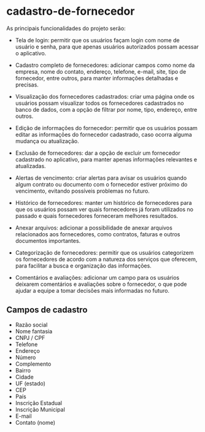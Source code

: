 # cadastro-de-fornecedor

As principais funcionalidades do projeto serão: <br>
- Tela de login: permitir que os usuários façam login com nome de usuário e senha, para que apenas usuários autorizados possam acessar o aplicativo.

- Cadastro completo de fornecedores: adicionar campos como nome da empresa, nome do contato, endereço, telefone, e-mail, site, tipo de fornecedor, entre outros, para manter informações detalhadas e precisas.

- Visualização dos fornecedores cadastrados: criar uma página onde os usuários possam visualizar todos os fornecedores cadastrados no banco de dados, com a opção de filtrar por nome, tipo, endereço, entre outros.

- Edição de informações do fornecedor: permitir que os usuários possam editar as informações do fornecedor cadastrado, caso ocorra alguma mudança ou atualização.

- Exclusão de fornecedores: dar a opção de excluir um fornecedor cadastrado no aplicativo, para manter apenas informações relevantes e atualizadas.

- Alertas de vencimento: criar alertas para avisar os usuários quando algum contrato ou documento com o fornecedor estiver próximo do vencimento, evitando possíveis problemas no futuro.

- Histórico de fornecedores: manter um histórico de fornecedores para que os usuários possam ver quais fornecedores já foram utilizados no passado e quais fornecedores forneceram melhores resultados.

- Anexar arquivos: adicionar a possibilidade de anexar arquivos relacionados aos fornecedores, como contratos, faturas e outros documentos importantes.

- Categorização de fornecedores: permitir que os usuários categorizem os fornecedores de acordo com a natureza dos serviços que oferecem, para facilitar a busca e organização das informações.

- Comentários e avaliações: adicionar um campo para os usuários deixarem comentários e avaliações sobre o fornecedor, o que pode ajudar a equipe a tomar decisões mais informadas no futuro.

## Campos de cadastro
- Razão social
- Nome fantasia
- CNPJ / CPF
- Telefone
- Endereço
- Número
- Complemento
- Bairro
- Cidade
- UF (estado)
- CEP
- País
- Inscrição Estadual
- Inscrição Municipal
- E-mail
- Contato (nome)
